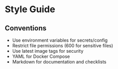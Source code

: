 # Style Guide

## Conventions

- Use environment variables for secrets/config
- Restrict file permissions (600 for sensitive files)
- Use latest image tags for security
- YAML for Docker Compose
- Markdown for documentation and checklists
